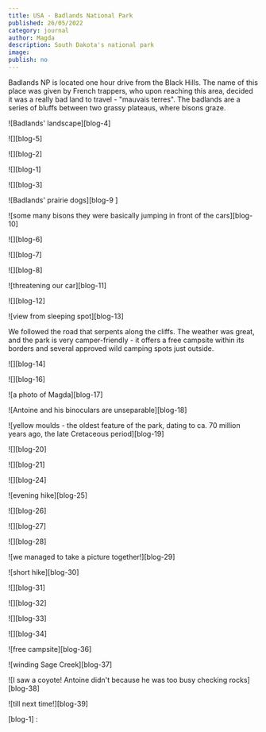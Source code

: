 ```yaml
---
title: USA - Badlands National Park
published: 26/05/2022
category: journal
author: Magda
description: South Dakota's national park
image: 
publish: no
---
```


Badlands NP is located one hour drive from the Black Hills. The name of this place was given by French trappers, who upon reaching this area, decided it was a really bad land to travel - "mauvais terres". The badlands are a series of bluffs between two grassy plateaus, where bisons graze. 

![Badlands' landscape][blog-4]

![][blog-5]

![][blog-2]

![][blog-1]

![][blog-3]

![Badlands' prairie dogs][blog-9 ]

![some many bisons they were basically jumping in front of the cars][blog-10]

![][blog-6]

![][blog-7]

![][blog-8]

![threatening our car][blog-11]

![][blog-12]

![view from sleeping spot][blog-13]

We followed the road that serpents along the cliffs. The weather was great, and the park is very camper-friendly - it offers a free campsite within its borders and several approved wild camping spots just outside.

![][blog-14]

![][blog-16]

![a photo of Magda][blog-17]

![Antoine and his binoculars are unseparable][blog-18]

![yellow moulds - the oldest feature of the park, dating to ca. 70 million years ago, the late Cretaceous period][blog-19]

![][blog-20]

![][blog-21]

![][blog-24]

![evening hike][blog-25]

![][blog-26]

![][blog-27]

![][blog-28]

![we managed to take a picture together!][blog-29]

![short hike][blog-30]

![][blog-31]

![][blog-32]

![][blog-33]

![][blog-34]

![free campsite][blog-36]

![winding Sage Creek][blog-37]

![I saw a coyote! Antoine didn't because he was too busy checking rocks][blog-38]

![till next time!][blog-39]

[blog-1] :  
